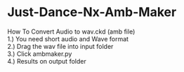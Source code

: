 # Just-Dance-Nx-Amb-Maker
How To Convert Audio to wav.ckd (amb file) \
1.) You need short audio and Wave format \
2.) Drag the wav file into input folder \
3.) Click ambmaker.py \
4.) Results on output folder

